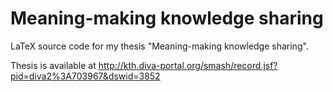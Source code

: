# Meaning-making knowledge sharing
LaTeX source code for my thesis "Meaning-making knowledge sharing".

Thesis is available at http://kth.diva-portal.org/smash/record.jsf?pid=diva2%3A703967&dswid=3852
